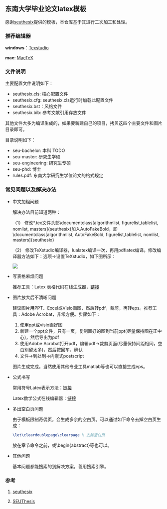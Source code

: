 ## 东南大学毕业论文latex模板

感谢[seuthesix](https://github.com/zhimengfan1990/seuthesix)提供的模板，本仓库基于其进行二次加工和处理。

### 推荐编辑器

**windows**：[Texstudio](https://sourceforge.net/projects/texstudio/)

**mac**: [MacTeX](https://www.tug.org/mactex/)

### 文件说明

主要配置文件说明如下：

* seuthesix.cls: 核心配置文件
* seuthesix.cfg: seuthesix.cls运行时加载此配置文件
* seuthesix.bst：风格文件
* seuthesix.bib: 参考文献引用存放文件

其他文件大多为编译生成的，如果要新建自己的项目，拷贝这四个主要文件和图片目录即可。

目录说明如下：

* seu-bachelor: 本科 TODO
* seu-master: 研究生学硕
* seu-engineering: 研究生专硕
* seu-phd: 博士
* rules.pdf: 东南大学研究生学位论文的格式规定 

### 常见问题以及解决办法

* 中文加粗问题

  解决办法目前知道两种：

  （1） 修改*.tex文件头部\documentclass[algorithmlist,  figurelist,tablelist, nomlist, masters]{seuthesix}加入AutoFakeBold，即\documentclass[algorithmlist, AutoFakeBold, figurelist,tablelist, nomlist, masters]{seuthesix}

  （2） 修改TeXstudio编译器，lualatex编译一次，再用pdflatex编译。修改编译器方法如下：选项->设置TeXstudio，如下图所示：

  ![](https://github.com/wen-fei/seu-thesis-latex-template/blob/master/img/TeXstudio_bold.png?raw=true)


* 写表格麻烦问题

  推荐工具：Latex 表格代码在线生成器，[链接](https://www.tablesgenerator.com/)

* 图片放大后不清晰问题

  建议图片用PPT、Excel或Visio画图，然后转pdf，裁剪，再转eps。推荐工具：Adobe Acrobat，非常方便。步骤如下：

  1. 使用ppt或visio画好图
  2. 新建一个ppt文件，只有一页，复制画好的图到当前ppt(尽量保持图在正中心)，然后导出为pdf
  3. 使用Adobe Acrobat打开pdf，编辑pdf->裁剪页面(尽量保持间距相同，空白别留太多)，然后按回车，确认
  4. 文件->到处到->内嵌式postscript

  图片生成完成。当然使用其他专业工具matlab等也可以直接生成eps。

* 公式书写

  常用符号Latex表示方法：[链接](https://www.mohu.org/info/symbols/symbols.htm)

  Latex数学公式在线编辑器：[链接](https://www.codecogs.com/latex/eqneditor.php?lang=zh-cn)

* 多出空白页问题

  由于模板限制奇偶页，会生成多余的空白页。可以通过如下命令去掉空白页生成：

  ```latex
  \let\cleardoublepage\clearpage % 去除空白页
  ```

  放在章节命令之前，或\begin{abstract}等也可以。

* 其他问题

  基本问题都能搜索的到解决方案，善用搜索引擎。


### 参考

1. [seuthesix](https://github.com/zhimengfan1990/seuthesix)

2. [SEUThesis](https://github.com/JosanSun/SEUThesis)